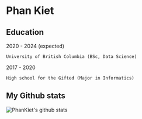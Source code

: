 Phan Kiet
=========

Education
---------
2020 - 2024 (expected)

	University of British Columbia (BSc, Data Science)

2017 - 2020

	High school for the Gifted (Major in Informatics)

My Github stats
---------------
![PhanKiet's github stats](https://github-readme-stats.vercel.app/api?username=ketphan02&?count_private=true&show_icons=true&theme=graywhite)